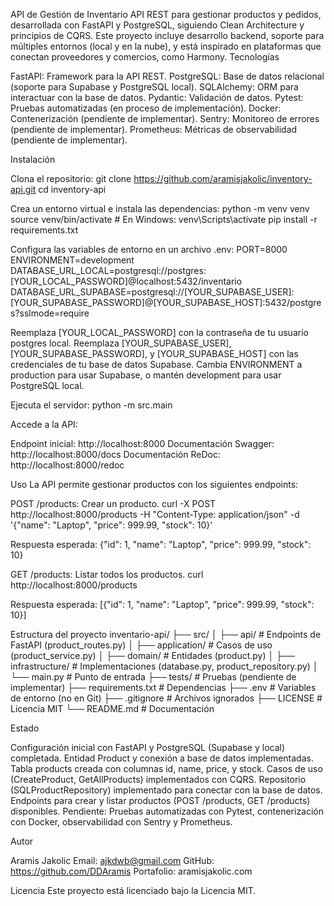 API de Gestión de Inventario
API REST para gestionar productos y pedidos, desarrollada con FastAPI y PostgreSQL, siguiendo Clean Architecture y principios de CQRS. Este proyecto incluye desarrollo backend, soporte para múltiples entornos (local y en la nube), y está inspirado en plataformas que conectan proveedores y comercios, como Harmony.
Tecnologías

FastAPI: Framework para la API REST.
PostgreSQL: Base de datos relacional (soporte para Supabase y PostgreSQL local).
SQLAlchemy: ORM para interactuar con la base de datos.
Pydantic: Validación de datos.
Pytest: Pruebas automatizadas (en proceso de implementación).
Docker: Contenerización (pendiente de implementar).
Sentry: Monitoreo de errores (pendiente de implementar).
Prometheus: Métricas de observabilidad (pendiente de implementar).

Instalación

Clona el repositorio:
git clone https://github.com/aramisjakolic/inventory-api.git
cd inventory-api


Crea un entorno virtual e instala las dependencias:
python -m venv venv
source venv/bin/activate  # En Windows: venv\Scripts\activate
pip install -r requirements.txt


Configura las variables de entorno en un archivo .env:
PORT=8000
ENVIRONMENT=development
DATABASE_URL_LOCAL=postgresql://postgres:[YOUR_LOCAL_PASSWORD]@localhost:5432/inventario
DATABASE_URL_SUPABASE=postgresql://[YOUR_SUPABASE_USER]:[YOUR_SUPABASE_PASSWORD]@[YOUR_SUPABASE_HOST]:5432/postgres?sslmode=require


Reemplaza [YOUR_LOCAL_PASSWORD] con la contraseña de tu usuario postgres local.
Reemplaza [YOUR_SUPABASE_USER], [YOUR_SUPABASE_PASSWORD], y [YOUR_SUPABASE_HOST] con las credenciales de tu base de datos Supabase.
Cambia ENVIRONMENT a production para usar Supabase, o mantén development para usar PostgreSQL local.


Ejecuta el servidor:
python -m src.main


Accede a la API:

Endpoint inicial: http://localhost:8000
Documentación Swagger: http://localhost:8000/docs
Documentación ReDoc: http://localhost:8000/redoc



Uso
La API permite gestionar productos con los siguientes endpoints:

POST /products: Crear un producto.
curl -X POST http://localhost:8000/products -H "Content-Type: application/json" -d '{"name": "Laptop", "price": 999.99, "stock": 10}'

Respuesta esperada:
{"id": 1, "name": "Laptop", "price": 999.99, "stock": 10}


GET /products: Listar todos los productos.
curl http://localhost:8000/products

Respuesta esperada:
[{"id": 1, "name": "Laptop", "price": 999.99, "stock": 10}]



Estructura del proyecto
inventario-api/
├── src/
│   ├── api/                  # Endpoints de FastAPI (product_routes.py)
│   ├── application/          # Casos de uso (product_service.py)
│   ├── domain/               # Entidades (product.py)
│   ├── infrastructure/       # Implementaciones (database.py, product_repository.py)
│   └── main.py               # Punto de entrada
├── tests/                    # Pruebas (pendiente de implementar)
├── requirements.txt          # Dependencias
├── .env                      # Variables de entorno (no en Git)
├── .gitignore                # Archivos ignorados
├── LICENSE                   # Licencia MIT
└── README.md                 # Documentación

Estado

Configuración inicial con FastAPI y PostgreSQL (Supabase y local) completada.
Entidad Product y conexión a base de datos implementadas.
Tabla products creada con columnas id, name, price, y stock.
Casos de uso (CreateProduct, GetAllProducts) implementados con CQRS.
Repositorio (SQLProductRepository) implementado para conectar con la base de datos.
Endpoints para crear y listar productos (POST /products, GET /products) disponibles.
Pendiente: Pruebas automatizadas con Pytest, contenerización con Docker, observabilidad con Sentry y Prometheus.

Autor

Aramis Jakolic
Email: ajkdwb@gmail.com
GitHub: https://github.com/DDAramis
Portafolio: aramisjakolic.com

Licencia
Este proyecto está licenciado bajo la Licencia MIT.
